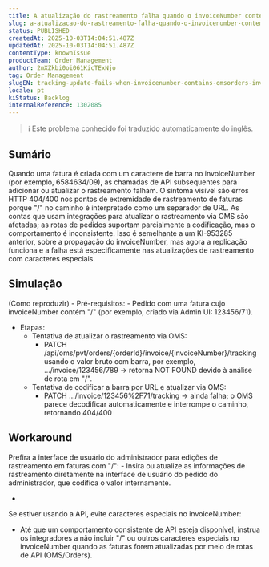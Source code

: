 ```yaml
---
title: A atualização do rastreamento falha quando o invoiceNumber contém "/" (rotas de faturas OMS/Orders)
slug: a-atualizacao-do-rastreamento-falha-quando-o-invoicenumber-contem-rotas-de-faturas-omsorders
status: PUBLISHED
createdAt: 2025-10-03T14:04:51.487Z
updatedAt: 2025-10-03T14:04:51.487Z
contentType: knownIssue
productTeam: Order Management
author: 2mXZkbi0oi061KicTExNjo
tag: Order Management
slugEN: tracking-update-fails-when-invoicenumber-contains-omsorders-invoice-routes
locale: pt
kiStatus: Backlog
internalReference: 1302085
---
```


>ℹ️ Este problema conhecido foi traduzido automaticamente do inglês.

## Sumário


Quando uma fatura é criada com um caractere de barra no invoiceNumber (por exemplo, 6584634/09), as chamadas de API subsequentes para adicionar ou atualizar o rastreamento falham.
O sintoma visível são erros HTTP 404/400 nos pontos de extremidade de rastreamento de faturas porque "/" no caminho é interpretado como um separador de URL.
As contas que usam integrações para atualizar o rastreamento via OMS são afetadas; as rotas de pedidos suportam parcialmente a codificação, mas o comportamento é inconsistente. Isso é semelhante a um KI-953285 anterior, sobre a propagação do invoiceNumber, mas agora a replicação funciona e a falha está especificamente nas atualizações de rastreamento com caracteres especiais.
## Simulação


(Como reproduzir) - Pré-requisitos: - Pedido com uma fatura cujo invoiceNumber contém "/" (por exemplo, criado via Admin UI: 123456/71).

- Etapas:
  - Tentativa de atualizar o rastreamento via OMS:
    - PATCH /api/oms/pvt/orders/{orderId}/invoice/{invoiceNumber}/tracking usando o valor bruto com barra, por exemplo, .../invoice/123456/789 → retorna NOT FOUND devido à análise de rota em "/".
  - Tentativa de codificar a barra por URL e atualizar via OMS:
    - PATCH .../invoice/123456%2F71/tracking → ainda falha; o OMS parece decodificar automaticamente e interrompe o caminho, retornando 404/400
## Workaround


Prefira a interface de usuário do administrador para edições de rastreamento em faturas com "/": - Insira ou atualize as informações de rastreamento diretamente na interface de usuário do pedido do administrador, que codifica o valor internamente.

-

Se estiver usando a API, evite caracteres especiais no invoiceNumber:

  - Até que um comportamento consistente de API esteja disponível, instrua os integradores a não incluir "/" ou outros caracteres especiais no invoiceNumber quando as faturas forem atualizadas por meio de rotas de API (OMS/Orders).






